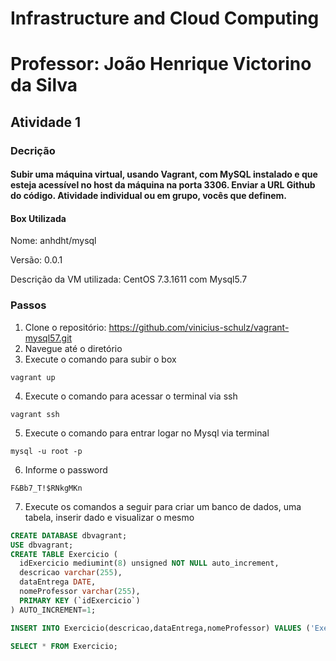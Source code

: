 # Infrastructure and Cloud Computing
# Professor: João Henrique Victorino da Silva 

## Atividade 1
### Decrição
#### Subir uma máquina virtual, usando Vagrant, com MySQL instalado e que esteja acessível no host da máquina na porta 3306. Enviar a URL Github do código. Atividade individual ou em grupo, vocês que definem.

#### Box Utilizada

Nome: anhdht/mysql

Versão: 0.0.1

Descrição da VM utilizada: CentOS 7.3.1611 com Mysql5.7

### Passos
1. Clone o repositório: https://github.com/vinicius-schulz/vagrant-mysql57.git
2. Navegue até o diretório
3. Execute o comando para subir o box

`vagrant up`

4. Execute o comando para acessar o terminal via ssh

`vagrant ssh`

5. Execute o comando para entrar logar no Mysql via terminal

`mysql -u root -p`

6. Informe o password

 `F&Bb7_T!$RNkgMKn`

7. Execute os comandos a seguir para criar um banco de dados, uma tabela, inserir dado e visualizar o mesmo

```sql
CREATE DATABASE dbvagrant;
USE dbvagrant;
CREATE TABLE Exercicio (
  idExercicio mediumint(8) unsigned NOT NULL auto_increment,
  descricao varchar(255),
  dataEntrega DATE,
  nomeProfessor varchar(255),
  PRIMARY KEY (`idExercicio`)
) AUTO_INCREMENT=1;

INSERT INTO Exercicio(descricao,dataEntrega,nomeProfessor) VALUES ('Exercicio 1', STR_TO_DATE('21-04-2021', '%d-%m-%Y'), "Joao Henrique Victorino da Silva");

SELECT * FROM Exercicio;
```
